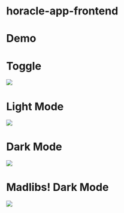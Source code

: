 # horacle-app-frontend

# Demo 

# Toggle 

![](horacle_toggle.gif)

# Light Mode 


![](horacle_lightmode.gif)

# Dark Mode 


![](horacle_darkmode.gif)

# Madlibs! Dark Mode


![](horacle_madlibs_dark.gif)

